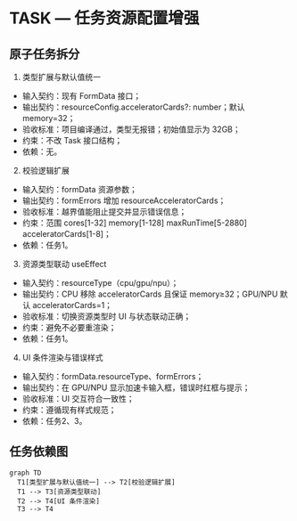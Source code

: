 # TASK — 任务资源配置增强

## 原子任务拆分

1) 类型扩展与默认值统一
- 输入契约：现有 FormData 接口；
- 输出契约：resourceConfig.acceleratorCards?: number；默认 memory=32；
- 验收标准：项目编译通过，类型无报错；初始值显示为 32GB；
- 约束：不改 Task 接口结构；
- 依赖：无。

2) 校验逻辑扩展
- 输入契约：formData 资源参数；
- 输出契约：formErrors 增加 resourceAcceleratorCards；
- 验收标准：越界值能阻止提交并显示错误信息；
- 约束：范围 cores[1-32] memory[1-128] maxRunTime[5-2880] acceleratorCards[1-8]；
- 依赖：任务1。

3) 资源类型联动 useEffect
- 输入契约：resourceType（cpu/gpu/npu）；
- 输出契约：CPU 移除 acceleratorCards 且保证 memory≥32；GPU/NPU 默认 acceleratorCards=1；
- 验收标准：切换资源类型时 UI 与状态联动正确；
- 约束：避免不必要重渲染；
- 依赖：任务1。

4) UI 条件渲染与错误样式
- 输入契约：formData.resourceType、formErrors；
- 输出契约：在 GPU/NPU 显示加速卡输入框，错误时红框与提示；
- 验收标准：UI 交互符合一致性；
- 约束：遵循现有样式规范；
- 依赖：任务2、3。

## 任务依赖图

```mermaid
graph TD
  T1[类型扩展与默认值统一] --> T2[校验逻辑扩展]
  T1 --> T3[资源类型联动]
  T2 --> T4[UI 条件渲染]
  T3 --> T4
```